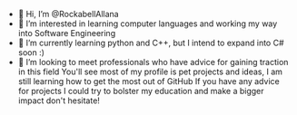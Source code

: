 - 👋 Hi, I’m @RockabellAllana
- 👀 I’m interested in learning computer languages and working my way into Software Engineering
- 🌱 I’m currently learning python and C++, but I intend to expand into C# soon :) 
- 💞️ I’m looking to meet professionals who have advice for gaining traction in this field
You'll see most of my profile is pet projects and ideas, I am still learning how to get the most out of GitHub
If you have any advice for projects I could try to bolster my education and make a bigger impact don't hesitate! 
